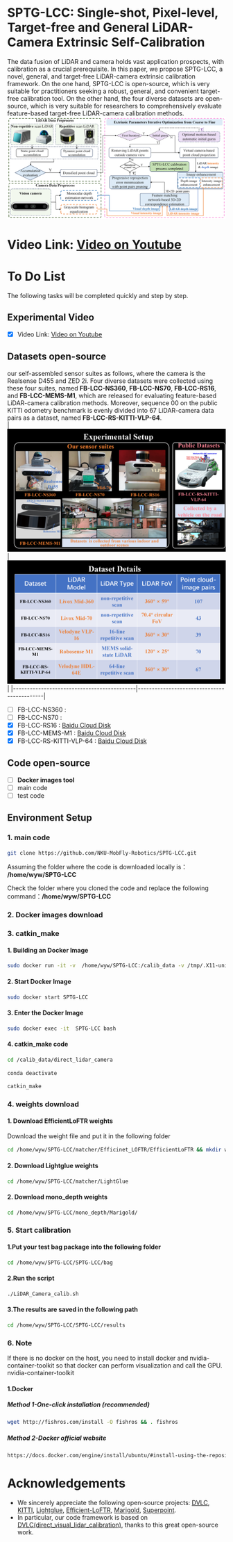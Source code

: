 # SPTG-LCC: Single-shot, Pixel-level, Target-free and General LiDAR-Camera Extrinsic Self-Calibration
The data fusion of LiDAR and camera holds vast application prospects, with calibration as a crucial prerequisite. In this paper, we propose SPTG-LCC, a novel, general, and target-free LiDAR-camera extrinsic calibration framework. On the one hand, SPTG-LCC  is open-source, which is very suitable for practitioners seeking a robust, general, and convenient target-free calibration tool. On the other hand, the four diverse datasets are open-source, which is very suitable for researchers to comprehensively evaluate feature-based target-free LiDAR-camera calibration methods.
![The pipeline of SPTG-LCC](./img/framework_LC.png)



# Video Link: [Video on Youtube](https://www.youtube.com/watch?v=qKA_KamtwTk) 
# To Do List
The following tasks will be completed quickly and step by step.
 
## Experimental Video
- [x] Video Link:  [Video on Youtube](https://www.youtube.com/watch?v=qKA_KamtwTk) 
## Datasets open-source
our  self-assembled  sensor suites as follows, where the camera is the Realsense D455  and ZED 2i. Four diverse datasets were collected using these four suites,  named **FB-LCC-NS360**, **FB-LCC-NS70**,  **FB-LCC-RS16**, and **FB-LCC-MEMS-M1**,  which are released for evaluating feature-based LiDAR-camera calibration methods. Moreover, sequence 00 on the public KITTI odometry benchmark  is evenly divided into 67 LiDAR-camera data pairs as a dataset, named **FB-LCC-RS-KITTI-VLP-64**.  
|![Dataset details](./img/sensor_suite.png)| ![Our self-assembled sensor suite](./img/Dataset_im.png)|
|--------------------------------------------|--------------------------------------------|
- [ ] FB-LCC-NS360 :  
- [ ] FB-LCC-NS70 :
- [x] FB-LCC-RS16 : [Baidu Cloud Disk](https://pan.baidu.com/s/1cqg4VAdqK6Zdf-HeuskbGw?pwd=l3jo )  
- [x] FB-LCC-MEMS-M1 :  [Baidu Cloud Disk](https://pan.baidu.com/s/1acPQ5RdGDKxyb62OjBmeRA?pwd=zpus )
- [x] FB-LCC-RS-KITTI-VLP-64 : [Baidu Cloud Disk](https://pan.baidu.com/s/17NBXiui3NjhHaQtuMu_A7w?pwd=qjmp )
## Code open-source
- [ ] **Docker images tool**
- [ ] main code
- [ ] test code
 
## Environment Setup
### 1. main code
```bash
git clone https://github.com/NKU-MobFly-Robotics/SPTG-LCC.git
```
Assuming the folder where the code is downloaded locally is：
**/home/wyw/SPTG-LCC**

Check the folder where you cloned the code and replace the following command：**/home/wyw/SPTG-LCC** 
### 2. Docker images download

### 3. catkin_make
#### 1. Building an Docker Image
```bash
sudo docker run -it -v  /home/wyw/SPTG-LCC:/calib_data -v /tmp/.X11-unix:/tmp/.X11-unix -e DISPLAY=$DISPLAY --net=host -e GDK_SCALE   -e GDK_DPI_SCALE  --privileged --gpus all -e NVIDIA_DRIVER_CAPABILITIES=all --name SPTG-LCC  sptg-lcc:latest   bash
```
#### 2. Start Docker Image
```bash
sudo docker start SPTG-LCC
```
#### 3. Enter the  Docker Image
```bash
sudo docker exec -it  SPTG-LCC bash
```
#### 4. catkin_make code
```bash
cd /calib_data/direct_lidar_camera
```
```bash
conda deactivate
```
```bash
catkin_make
```
### 4. weights download
#### 1. Download EfficientLoFTR weights 
Download the weight file and put it in the following folder
```bash
cd /home/wyw/SPTG-LCC/matcher/Efficinet_LOFTR/EfficientLoFTR && mkdir weights
```
#### 2. Download Lightglue weights
```bash
cd /home/wyw/SPTG-LCC/matcher/LightGlue 
```
#### 2. Download mono_depth weights
```bash
cd /home/wyw/SPTG-LCC/mono_depth/Marigold/ 
```
### 5. Start calibration

#### 1.Put your test bag package into the following folder
```bash
cd /home/wyw/SPTG-LCC/SPTG-LCC/bag
```
#### 2.Run the script
```bash
./LiDAR_Camera_calib.sh
```
#### 3.The results are saved in the following path
```bash
cd /home/wyw/SPTG-LCC/SPTG-LCC/results
```
### 6. Note
If there is no docker on the host, you need to install docker and nvidia-container-toolkit so that docker can perform visualization and call the GPU.
nvidia-container-toolkit
#### 1.Docker 
##### Method 1-One-click installation (recommended)
```bash
wget http://fishros.com/install -O fishros && . fishros
```
##### Method 2-Docker official website
```bash
https://docs.docker.com/engine/install/ubuntu/#install-using-the-repository
```

# Acknowledgements  
- We sincerely appreciate the following open-source projects: [DVLC](https://github.com/koide3/direct_visual_lidar_calibration), [KITTI](https://www.cvlibs.net/datasets/kitti/), [Lightglue](https://github.com/cvg/LightGlue), [Efficient-LoFTR](https://github.com/zju3dv/EfficientLoFTR), [Marigold](https://github.com/prs-eth/Marigold), [Superpoint](https://github.com/rpautrat/SuperPoint). 
- In particular, our code framework is based on [DVLC(direct_visual_lidar_calibration)](https://github.com/koide3/direct_visual_lidar_calibration), thanks to this great open-source work.
